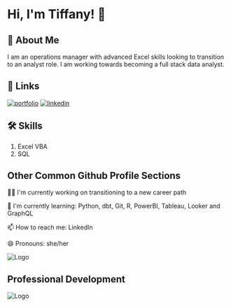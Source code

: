 
# Hi, I'm Tiffany! 👋


## 🚀 About Me
I am an operations manager with advanced Excel skills looking to transition to an analyst role.  I am working towards becoming a full stack data analyst. 


## 🔗 Links
[![portfolio](https://img.shields.io/badge/my_portfolio-000?style=for-the-badge&logo=ko-fi&logoColor=white)](https://github.com/yumidiane)
[![linkedin](https://img.shields.io/badge/linkedin-0A66C2?style=for-the-badge&logo=linkedin&logoColor=white)](https://www.linkedin.com/in/tiffany-anguiano)



## 🛠 Skills
1. Excel VBA
2. SQL




## Other Common Github Profile Sections
👩‍💻 I'm currently working on transitioning to a new career path

🧠 I'm currently learning: Python, dbt, Git, R, PowerBI, Tableau, Looker and GraphQL

📫 How to reach me: LinkedIn

😄 Pronouns: she/her




![Logo](https://github-readme-stats.vercel.app/api?username=yumidiane&&show_icons=true&title_color=ffffff&icon_color=bb2acf&text_color=daf7dc&bg_color=151515)



## Professional Development
![Logo](https://udemy-certificate.s3.amazonaws.com/image/UC-0ba26c36-ccc0-494b-b92d-d73f466bc8a5.jpg?v=1668720972000)
